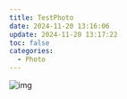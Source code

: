 ```yaml
---
title: TestPhoto
date: 2024-11-20 13:16:06
update: 2024-11-20 13:17:22
toc: false
categories:
  - Photo
---
```






![img](http://oss.interviewguide.cn/img/202205220035271.png)
